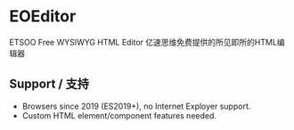# EOEditor
 ETSOO Free WYSIWYG HTML Editor
 亿速思维免费提供的所见即所的HTML编辑器

## Support / 支持 ##
- Browsers since 2019 (ES2019+), no Internet Exployer support.
- Custom HTML element/component features needed.
